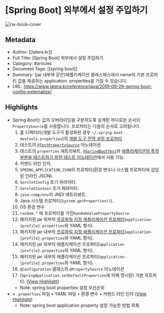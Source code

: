 # [Spring Boot] 외부에서 설정 주입하기

![rw-book-cover](https://readwise-assets.s3.amazonaws.com/static/images/article4.6bc1851654a0.png)

## Metadata
- Author: [[latera.kr]]
- Full Title: [Spring Boot] 외부에서 설정 주입하기
- Category: #articles
- Document Tags: [[spring boot]] 
- Summary: (jar 내부와 같은)애플리케이션 클래스패스에서 name의 기본 프로퍼티 값을 제공하는 application. properties을 가질 수 있습니다.
- URL: https://www.latera.kr/reference/java/2019-09-29-spring-boot-config-externalize/

## Highlights
- Spring Boot는 값의 오버라이딩을 구분하도록 설계된 까다로운 순서의 `PropertySource`를 사용합니다. 프로퍼티는 다음의 순서로 고려됩니다.
  1. 홈 디렉터리(개발 도구가 활성화된 경우 `~/.spring-boot-devtools.properties`)의 [개발 도구 전역 설정 프로퍼티](https://docs.spring.io/spring-boot/docs/current/reference/html/using-boot-devtools.html#using-boot-devtools-globalsettings)
  2. 테스트의 [`@TestPropertySource`](https://docs.spring.io/spring/docs/5.1.9.RELEASE/javadoc-api/org/springframework/test/context/TestPropertySource.html) 어노테이션.
  3. 테스트의 `properties` 애트리뷰트. [`@SpringBootTest`](https://docs.spring.io/spring-boot/docs/2.1.7.RELEASE/api/org/springframework/boot/test/context/SpringBootTest.html)와 [애플리케이션의 특정 부분을 테스트하기 위한 테스트 어노테이션](https://docs.spring.io/spring-boot/docs/current/reference/html/boot-features-testing.html#boot-features-testing-spring-boot-applications-testing-autoconfigured-tests)에서 사용 가능.
  4. 커맨드 라인 인자.
  5. `SPRING_APPLICATION_JSON`의 프로퍼티(환경 변수나 시스템 프로퍼티에 삽입된 인라인 JSON).
  6. `ServletConfig` 초기 파라미터.
  7. `ServletContext` 초기 파라미터.
  8. `java:comp/env`의 JNDI 애트리뷰트.
  9. Java 시스템 프로퍼티(`System.getProperties()`).
  10. OS 환경 변수
  11. `random.*` 에 프로퍼티를 가진`RandomValuePropertySource`.
  12. 패키지된 jar 외부의 [프로파일 지정 애플리케이션 프로퍼티](https://docs.spring.io/spring-boot/docs/current/reference/html/boot-features-external-config.html#boot-features-external-config-profile-specific-properties)(`application-{profile}.properties`와 YAML 형식).
  13. 패키지된 jar 내부의 [프로파일 지정 애플리케이션 프로퍼티](https://docs.spring.io/spring-boot/docs/current/reference/html/boot-features-external-config.html#boot-features-external-config-profile-specific-properties)(`application-{profile}.properties`와 YAML 형식).
  14. 패키지된 jar 외부의 애플리케이션 프로퍼티(`application-{profile}.properties`와 YAML 형식).
  15. 패키지된 jar 내부의 애플리케이션 프로퍼티(`application-{profile}.properties`와 YAML 형식).
  16. `@Configuration` 클래스의 `@PropertySource` 어노테이션
  17. (`SpringApplication.setDefaultProperties`에 의해 명시된) 기본 프로퍼티. ([View Highlight](https://read.readwise.io/read/01hdnfk010snh4sv3st0bpf498))
    - Note: spring boot properties 설정 우선순위
- • `.properties` 파일
  • YAML 파일
  • 환경 변수
  • 커맨드 라인 인자 ([View Highlight](https://read.readwise.io/read/01herterzdm6j7tkjr4gawqr9s))
    - Note: spring boot application property 설정 가능한 방법 목록

